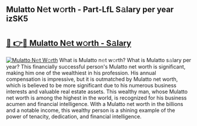 ## Mulatto N𝚎t w𝚘rth - Part-LfL S𝚊lary per year izSK5

# <h2><a href="http://gc3wq49.nevu.top/?p=Mulatto">🔗 👉🔴 Mulatto N𝚎t w𝚘rth - S𝚊lary</a></h2>

[![Mulatto N𝚎t W𝚘rth](https://i.imgur.com/Oavwk0R.jpeg)](http://gc3wq49.nevu.top/?p=Mulatto)
What is Mulatto n𝚎t w𝚘rth? What is Mulatto s𝚊lary per year?
This financially successful person's Mulatto net worth is significant, making him one of the wealthiest in his profession. His annual compensation is impressive, but it is outmatched by Mulatto net worth, which is believed to be more significant due to his numerous business interests and valuable real estate assets. This wealthy man, whose Mulatto net worth is among the highest in the world, is recognized for his business acumen and financial intelligence. With a Mulatto net worth in the billions and a notable income, this wealthy person is a shining example of the power of tenacity, dedication, and financial intelligence.
